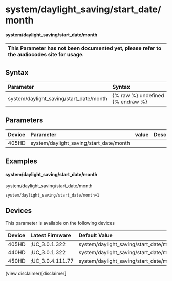 ﻿---
description: system/daylight_saving/start_date/month
search:
    keywords: ['system','daylight_saving','start_date','month']
---

# system/daylight_saving/start_date/month

#### system/daylight_saving/start_date/month


| This Parameter has not been documented yet, please refer to the audiocodes site for usage.  |
| :--- |

## Syntax
| Parameter | Syntax |
| :--- | :--- |
|system/daylight_saving/start_date/month | {% raw %} undefined {% endraw %} |

## Parameters
|Device|Parameter|value|Description|
|:---|:---|:---|:---|
| 405HD | system/daylight_saving/start_date/month |  |  |

## Examples
#### system/daylight_saving/start_date/month

system/daylight_saving/start_date/month

```
system/daylight_saving/start_date/month=1
```

## Devices
This parameter is available on the following devices

| Device | Latest Firmware | Default Value |
|:---|:---|:---|
| 405HD | ;UC_3.0.1.322 | system/daylight_saving/start_date/month=1 
| 440HD | ;UC_3.0.1.322 | system/daylight_saving/start_date/month=1 
| 450HD | ;UC_3.0.4.111.77 | system/daylight_saving/start_date/month=1 

(view disclaimer)[disclaimer]
